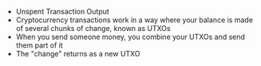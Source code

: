 - Unspent Transaction Output
- Cryptocurrency transactions work in a way where your balance is made of several chunks of change, known as UTXOs
- When you send someone money, you combine your UTXOs and send them part of it
- The "change" returns as a new UTXO